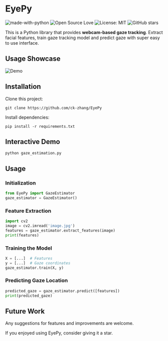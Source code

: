 # EyePy

![made-with-python](https://img.shields.io/badge/Made%20with-Python-1f425f.svg)
![Open Source Love](https://badges.frapsoft.com/os/v1/open-source.svg?v=103)
![License: MIT](https://img.shields.io/badge/License-MIT-yellow.svg)
![GitHub stars](https://img.shields.io/github/stars/ck-zhang/EyePy.svg?style=social)

This is a Python library that provides **webcam-based gaze tracking**.
Extract facial features, train gaze tracking model and predict gaze with super easy to use interface.

## Usage Showcase
![Demo](https://github.com/user-attachments/assets/fbfe3f9e-e882-40f0-aaa6-9b5570268008)

## Installation

Clone this project:
```shell
git clone https://github.com/ck-zhang/EyePy
```

Install dependencies:
```shell
pip install -r requirements.txt
```

## Interactive Demo
```shell
python gaze_estimation.py
```

## Usage

### Initialization
```python
from EyePy import GazeEstimator
gaze_estimator = GazeEstimator()
```

### Feature Extraction
```python
import cv2
image = cv2.imread('image.jpg')
features = gaze_estimator.extract_features(image)
print(features)
```

### Training the Model
```python
X = [...]  # Features
y = [...]  # Gaze coordinates
gaze_estimator.train(X, y)
```

### Predicting Gaze Location
```python
predicted_gaze = gaze_estimator.predict([features])
print(predicted_gaze)
```

## Future Work

Any suggestions for features and improvements are welcome.

If you enjoyed using EyePy, consider giving it a star.
